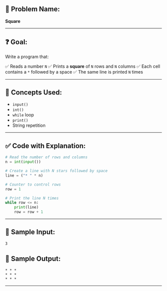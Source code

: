 ## 🧩 **Problem Name:**

**Square**

---

## ❓ **Goal:**

Write a program that:

✅ Reads a number `N`
✅ Prints a **square** of `N` rows and `N` columns
✅ Each cell contains a `*` followed by a space
✅ The same line is printed `N` times

---

## 🧠 **Concepts Used:**

- `input()`
- `int()`
- `while` loop
- `print()`
- String repetition

---

## ✅ **Code with Explanation:**

```python
# Read the number of rows and columns
n = int(input())

# Create a line with N stars followed by space
line = ("* " * n)

# Counter to control rows
row = 1

# Print the line N times
while row <= n:
    print(line)
    row = row + 1
```

---

## 🧪 **Sample Input:**

```
3
```

## 🧾 **Sample Output:**

```
* * *
* * *
* * *
```

---
